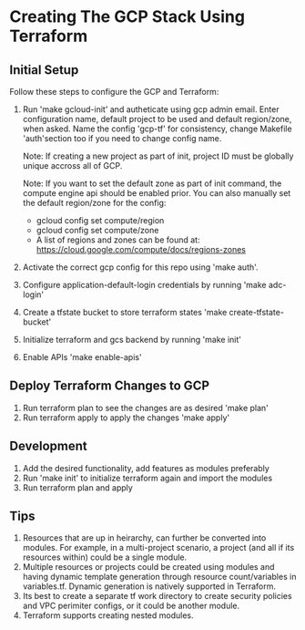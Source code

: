 # Creating The GCP Stack Using Terraform

## Initial Setup

Follow these steps to configure the GCP and Terraform:

1. Run 'make gcloud-init' and autheticate using gcp admin email. Enter configuration name, default project to be used and default region/zone, when asked. Name the config 'gcp-tf' for consistency, change Makefile 'auth'section too if you need to change config name.

   Note: If creating a new project as part of init, project ID must be globally unique accross all of GCP.

   Note: If you want to set the default zone as part of init command, the compute engine api should be enabled prior. You can also manually set the default region/zone for the config:
   * gcloud config set compute/region <REGION>
   * gcloud config set compute/zone <ZONE>
   * A list of regions and zones can be found at: https://cloud.google.com/compute/docs/regions-zones

2. Activate the correct gcp config for this repo using 'make auth'.
3. Configure application-default-login credentials by running 'make adc-login'
4. Create a tfstate bucket to store terraform states 'make create-tfstate-bucket'
5. Initialize terraform and gcs backend by running 'make init'
6. Enable APIs 'make enable-apis'

## Deploy Terraform Changes to GCP
1. Run terraform plan to see the changes are as desired 'make plan'
2. Run terraform apply to apply the changes 'make apply'

## Development
1. Add the desired functionality, add features as modules preferably
2. Run 'make init' to initialize terraform again and import the modules
3. Run terraform plan and apply

## Tips
1. Resources that are up in heirarchy, can further be converted into modules. For example, in a multi-project scenario, a project (and all if its resources within) could be a single module.
2. Multiple resources or projects could be created using modules and having dynamic template generation through resource count/variables in variables.tf. Dynamic generation is natively supported in Terraform.
3. Its best to create a separate tf work directory to create security policies and VPC perimiter configs, or it could be another module.
4. Terraform supports creating nested modules.